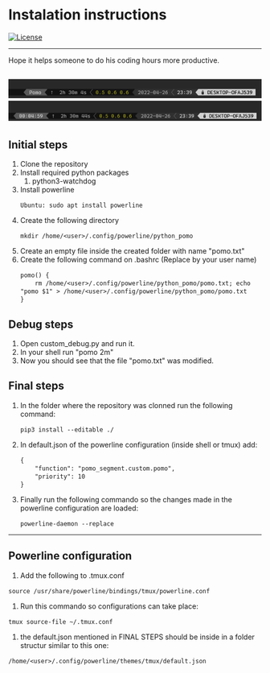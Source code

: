 # Instalation instructions
[![License](https://img.shields.io/badge/license-Apache2-brightgreen.svg)](LICENSE)

----
Hope it helps someone to do his coding hours more productive.

![POMO deactivated](/assets/img/Pomo1.png "Pomo Deactivated")
![POMO working](/assets/img/Pomo2.png "Pomo Working")
----

## Initial steps
1. Clone the repository
1. Install required python packages
    1. python3-watchdog
1. Install powerline
    ```
    Ubuntu: sudo apt install powerline
    ```
1. Create the following directory
    ```
    mkdir /home/<user>/.config/powerline/python_pomo
    ```
1. Create an empty file inside the created folder with name "pomo.txt"
1. Create the following command on .bashrc (Replace <user> by your user name)
    ```
    pomo() {
        rm /home/<user>/.config/powerline/python_pomo/pomo.txt; echo "pomo $1" > /home/<user>/.config/powerline/python_pomo/pomo.txt
    }
    ```

## Debug steps
1. Open custom_debug.py and run it.
1. In your shell run "pomo 2m"
1. Now you should see that the file "pomo.txt" was modified. 

## Final steps
1. In the folder where the repository was clonned run the following command:
    ```
    pip3 install --editable ./
    ```
1. In default.json of the powerline configuration (inside shell or tmux) add:
    ```
    {
        "function": "pomo_segment.custom.pomo",
        "priority": 10
    }
    ```
1. Finally run the following commando so the changes made in the powerline configuration are loaded:
    ```
    powerline-daemon --replace
    ```


----

## Powerline configuration
1. Add the following to .tmux.conf
```
source /usr/share/powerline/bindings/tmux/powerline.conf 
```
1. Run this commando so configurations can take place:
```
tmux source-file ~/.tmux.conf
```

1. the default.json mentioned in FINAL STEPS should be inside in a folder structur similar to this one:
```
/home/<user>/.config/powerline/themes/tmux/default.json
```
